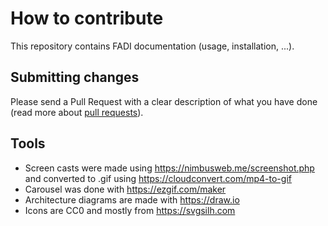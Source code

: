 # How to contribute

This repository contains FADI documentation (usage, installation, ...).

## Submitting changes

Please send a Pull Request with a clear description of what you have done (read more about [pull requests](https://help.github.com/en/articles/about-pull-requests)).

## Tools

* Screen casts were made using https://nimbusweb.me/screenshot.php and converted to .gif using https://cloudconvert.com/mp4-to-gif
* Carousel was done with https://ezgif.com/maker
* Architecture diagrams are made with https://draw.io
* Icons are CC0 and mostly from https://svgsilh.com
